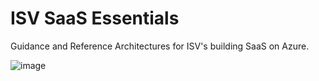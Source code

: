 # ISV SaaS Essentials
Guidance and Reference Architectures for ISV's building SaaS on Azure.

 ![image](https://user-images.githubusercontent.com/11493111/111104330-8bb5a480-85a4-11eb-992f-14cce1b84666.png)
